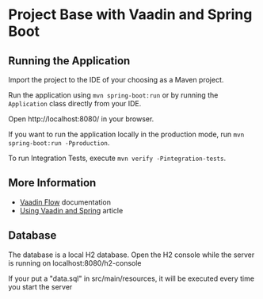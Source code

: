# Project Base with Vaadin and Spring Boot


## Running the Application

Import the project to the IDE of your choosing as a Maven project.

Run the application using `mvn spring-boot:run` or by running the `Application` class directly from your IDE.

Open http://localhost:8080/ in your browser.

If you want to run the application locally in the production mode, run `mvn spring-boot:run -Pproduction`.

To run Integration Tests, execute `mvn verify -Pintegration-tests`.

## More Information

- [Vaadin Flow](https://vaadin.com/flow) documentation
- [Using Vaadin and Spring](https://vaadin.com/docs/v14/flow/spring/tutorial-spring-basic.html) article

## Database

The database is a local H2 database. Open the H2 console while the server is running on 
localhost:8080/h2-console

If your put a "data.sql" in src/main/resources, it will be executed every time you start the server